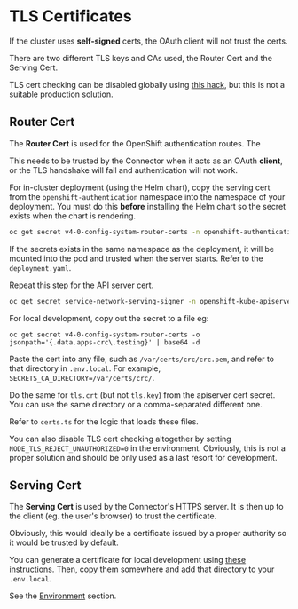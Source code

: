 # TLS Certificates
If the cluster uses **self-signed** certs, the OAuth client will not trust the certs.

There are two different TLS keys and CAs used, the Router Cert and the Serving Cert.

TLS cert checking can be disabled globally using [this hack](https://stackoverflow.com/a/21961005), but this is not a suitable production solution.

## Router Cert

The **Router Cert** is used for the OpenShift authentication routes. The

This needs to be trusted by the Connector when it acts as an OAuth **client**, or the TLS handshake will fail and authentication will not work.

For in-cluster deployment (using the Helm chart), copy the serving cert from the `openshift-authentication` namespace into the namespace of your deployment. You must do this **before** installing the Helm chart so the secret exists when the chart is rendering.

```sh
oc get secret v4-0-config-system-router-certs -n openshift-authentication -o yaml | sed 's/namespace: openshift-authentication/namespace: github-connector/g' | oc apply -f-
```
If the secrets exists in the same namespace as the deployment, it will be mounted into the pod and trusted when the server starts. Refer to the `deployment.yaml`.

Repeat this step for the API server cert.
```sh
oc get secret service-network-serving-signer -n openshift-kube-apiserver-operator -o yaml | sed 's/namespace: openshift-kube-apiserver-operator/namespace: github-connector/g' | oc apply -f-
```

For local development, copy out the secret to a file eg:
```
oc get secret v4-0-config-system-router-certs -o jsonpath='{.data.apps-crc\.testing}' | base64 -d
```
Paste the cert into any file, such as `/var/certs/crc/crc.pem`, and refer to that directory in `.env.local`. For example, `SECRETS_CA_DIRECTORY=/var/certs/crc/`.

Do the same for `tls.crt` (but not `tls.key`) from the apiserver cert secret. You can use the same directory or a comma-separated different one.

Refer to `certs.ts` for the logic that loads these files.

You can also disable TLS cert checking altogether by setting `NODE_TLS_REJECT_UNAUTHORIZED=0` in the environment. Obviously, this is not a proper solution and should be only used as a last resort for development.

## Serving Cert
The **Serving Cert** is used by the Connector's HTTPS server. It is then up to the client (eg. the user's browser) to trust the certificate.

Obviously, this would ideally be a certificate issued by a proper authority so it would be trusted by default.

You can generate a certificate for local development using [these instructions](https://letsencrypt.org/docs/certificates-for-localhost/#making-and-trusting-your-own-certificates). Then, copy them somewhere and add that directory to your `.env.local`.

See the [Environment](./developing.md#environment) section.
